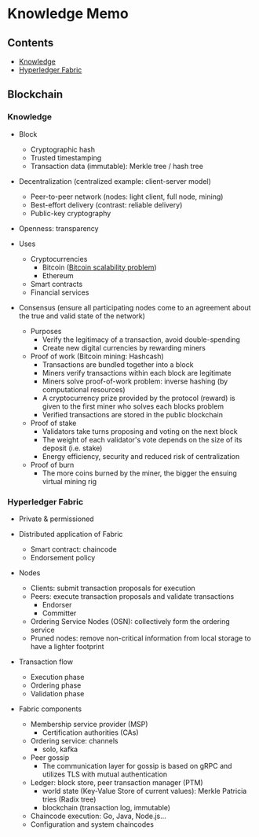 # Knowledge Memo

## Contents

- [Knowledge](#knowledge)
- [Hyperledger Fabric](#hyperledger-fabric)

## Blockchain

### Knowledge

- Block
  - Cryptographic hash
  - Trusted timestamping
  - Transaction data (immutable): Merkle tree / hash tree

- Decentralization (centralized example: client-server model)
  - Peer-to-peer network (nodes: light client, full node, mining)
  - Best-effort delivery (contrast: reliable delivery)
  - Public-key cryptography

- Openness: transparency

- Uses
  - Cryptocurrencies
    - Bitcoin ([Bitcoin scalability problem](https://en.wikipedia.org/wiki/Bitcoin_scalability_problem))
    - Ethereum
  - Smart contracts
  - Financial services

- Consensus (ensure all participating nodes come to an agreement about the true and valid state of the network)
  - Purposes
    - Verify the legitimacy of a transaction, avoid double-spending
    - Create new digital currencies by rewarding miners
  - Proof of work (Bitcoin mining: Hashcash)
    - Transactions are bundled together into a block
    - Miners verify transactions within each block are legitimate
    - Miners solve proof-of-work problem: inverse hashing (by computational resources)
    - A cryptocurrency prize provided by the protocol (reward) is given to the first miner who solves each blocks problem
    - Verified transactions are stored in the public blockchain
  - Proof of stake
    - Validators take turns proposing and voting on the next block
    - The weight of each validator's vote depends on the size of its deposit (i.e. stake)
    - Energy efficiency, security and reduced risk of centralization
  - Proof of burn
    - The more coins burned by the miner, the bigger the ensuing virtual mining rig

### Hyperledger Fabric

- Private & permissioned

- Distributed application of Fabric
  - Smart contract: chaincode
  - Endorsement policy

- Nodes
  - Clients: submit transaction proposals for execution
  - Peers: execute transaction proposals and validate transactions
    - Endorser
    - Committer
  - Ordering Service Nodes (OSN): collectively form the ordering service
  - Pruned nodes: remove non-critical information from local storage to have a lighter footprint

- Transaction flow
  - Execution phase
  - Ordering phase
  - Validation phase

- Fabric components
  - Membership service provider (MSP)
    - Certification authorities (CAs)
  - Ordering service: channels
    - solo, kafka
  - Peer gossip
    - The communication layer for gossip is based on gRPC and utilizes TLS with mutual authentication
  - Ledger: block store, peer transaction manager (PTM)
    - world state (Key-Value Store of current values): Merkle Patricia tries (Radix tree)
    - blockchain (transaction log, immutable)
  - Chaincode execution: Go, Java, Node.js...
  - Configuration and system chaincodes
